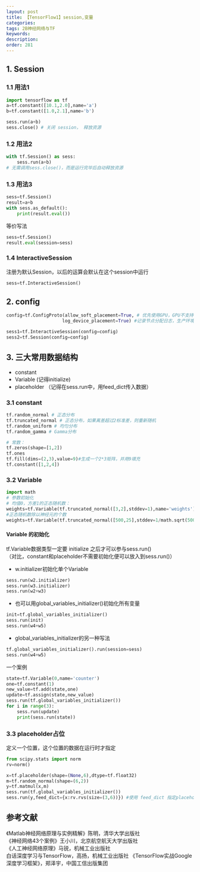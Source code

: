 ```yaml
---
layout: post
title: 【TensorFlow1】session,变量
categories:
tags: 2B神经网络与TF
keywords:
description:
order: 281
---
```


## 1. Session
### 1.1 用法1
```py
import tensorflow as tf
a=tf.constant([10.1,2.0],name='a')
b=tf.constant([1.0,2.1],name='b')

sess.run(a+b)
sess.close() # 关闭 session， 释放资源
```
### 1.2 用法2
```py
with tf.Session() as sess:
    sess.run(a+b)
# 无需调用sess.close()，而是运行完毕后自动释放资源
```
### 1.3 用法3
```py
sess=tf.Session()
result=a+b
with sess.as_default():
    print(result.eval())
```
等价写法
```py
sess=tf.Session()
result.eval(session=sess)
```
### 1.4 InteractiveSession
注册为默认Session，以后的运算会默认在这个session中运行
```py
sess=tf.InteractiveSession()
```

## 2. config
```py
config=tf.ConfigProto(allow_soft_placement=True, # 优先使用GPU，GPU不支持的时候换成CPU，而不是报错
                     log_device_placement=True) #记录节点分配日志，生产环境下可以设定为False以减小日志量

sess1=tf.InteractiveSession(config=config)
sess2=tf.Session(config=config)
```

## 3. 三大常用数据结构
- constant
- Variable (记得initialize)
- placeholder （记得在sess.run中，用feed_dict传入数据）


### 3.1 constant
```py
tf.random_normal # 正态分布
tf.truncated_normal # 正态分布，如果离差超过2标准差，则重新随机
tf.random_uniform # 均匀分布
tf.random_gamma # Gamma分布

# 常数：
tf.zeros(shape=[1,2])
tf.ones
tf.fill(dims=(2,3),value=9)#生成一个2*3矩阵，并用9填充
tf.constant([1,2,4])
```
### 3.2 Variable
```py
import math
# 参数初始化
# 均值0，方差1的正态随机数：
weights=tf.Variable(tf.truncated_normal([3,2],stddev=1),name='weights')
#正态随机数除以神经元的个数
weights=tf.Variable(tf.truncated_normal([500,25],stddev=1/math.sqrt(500)),name='weights')
```
#### Variable 的初始化
tf.Variable数据类型一定要 initialize 之后才可以参与sess.run()   
（对比，constant和placeholder不需要初始化便可以放入到sess.run()）  
- w.initializer初始化单个Variable
```py
sess.run(w2.initializer)
sess.run(w3.initializer)
sess.run(w2+w3)
```
- 也可以用global_variables_initializer()初始化所有变量
```py
init=tf.global_variables_initializer()
sess.run(init)
sess.run(w4+w5)
```
- global_variables_initializer的另一种写法
```py
tf.global_variables_initializer().run(session=sess)
sess.run(w4+w5)
```


一个案例
```py
state=tf.Variable(0,name='counter')
one=tf.constant(1)
new_value=tf.add(state,one)
update=tf.assign(state,new_value)
sess.run(tf.global_variables_initializer())
for i in range(3):
    sess.run(update)
    print(sess.run(state))
```
### 3.3 placeholder占位
定义一个位置，这个位置的数据在运行时才指定
```py
from scipy.stats import norm
rv=norm()

x=tf.placeholder(shape=(None,6),dtype=tf.float32)
m=tf.random_normal(shape=(6,2))
y=tf.matmul(x,m)
sess.run(tf.global_variables_initializer())
sess.run(y,feed_dict={x:rv.rvs(size=(3,6))}) #使用 feed_dict 指定placeholder
```




## 参考文献
《Matlab神经网络原理与实例精解》陈明，清华大学出版社   
《神经网络43个案例》王小川，北京航空航天大学出版社  
《人工神经网络原理》马锐，机械工业出版社  
白话深度学习与TensorFlow，高扬，机械工业出版社
《TensorFlow实战Google深度学习框架》，郑泽宇，中国工信出版集团
